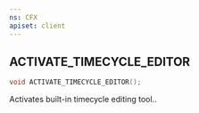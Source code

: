 ```yaml
---
ns: CFX
apiset: client
---
```

## ACTIVATE_TIMECYCLE_EDITOR

```c
void ACTIVATE_TIMECYCLE_EDITOR();
```

Activates built-in timecycle editing tool..
